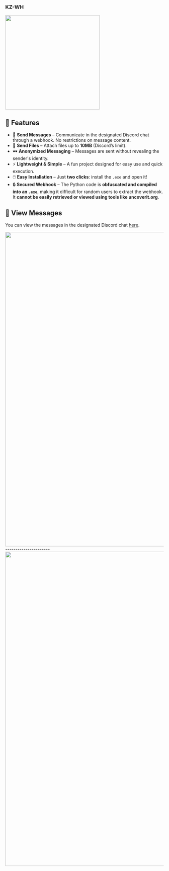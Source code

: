 ### KZ-WH  
<img src="https://github.com/user-attachments/assets/d041cff8-24f9-4e21-bdfd-1cd9ec2350ec" width="300">  

## 🚀 Features  

- 📩 **Send Messages** – Communicate in the designated Discord chat through a webhook. No restrictions on message content.  
- 📁 **Send Files** – Attach files up to **10MB** (Discord’s limit).  
- 🕶️ **Anonymized Messaging** – Messages are sent without revealing the sender's identity.  
- ⚡ **Lightweight & Simple** – A fun project designed for easy use and quick execution.  
- 🖱️ **Easy Installation** – Just **two clicks**: install the `.exe` and open it!  
- 🔒 **Secured Webhook** – The Python code is **obfuscated and compiled into an `.exe`**, making it difficult for random users to extract the webhook. It **cannot be easily retrieved or viewed using tools like uncoverit.org**.  

## 👀 View Messages  
You can view the messages in the designated Discord chat [here](https://discord.gg/g6DzqZvnRz).  

<img src="https://github.com/user-attachments/assets/79396249-7764-403a-8899-caa0cab7ff94" width="1000">  
----------------------  
<img src="https://github.com/user-attachments/assets/e02f81b0-fafb-4d5d-96b5-ca8e7b29968c" width="1000">  
